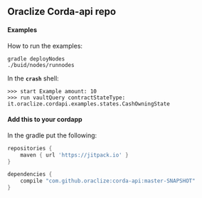 ## Oraclize Corda-api repo

#### Examples

How to run the examples:

```$xslt
gradle deployNodes
./buid/nodes/runnodes
```

In the **`crash`** shell:

```$xslt
>>> start Example amount: 10
>>> run vaultQuery contractStateType: it.oraclize.cordapi.examples.states.CashOwningState
```

#### Add this to your cordapp

In the gradle put the following:

```groovy
repositories {
    maven { url 'https://jitpack.io' }
}

dependencies {
    compile "com.github.oraclize:corda-api:master-SNAPSHOT"
}
```